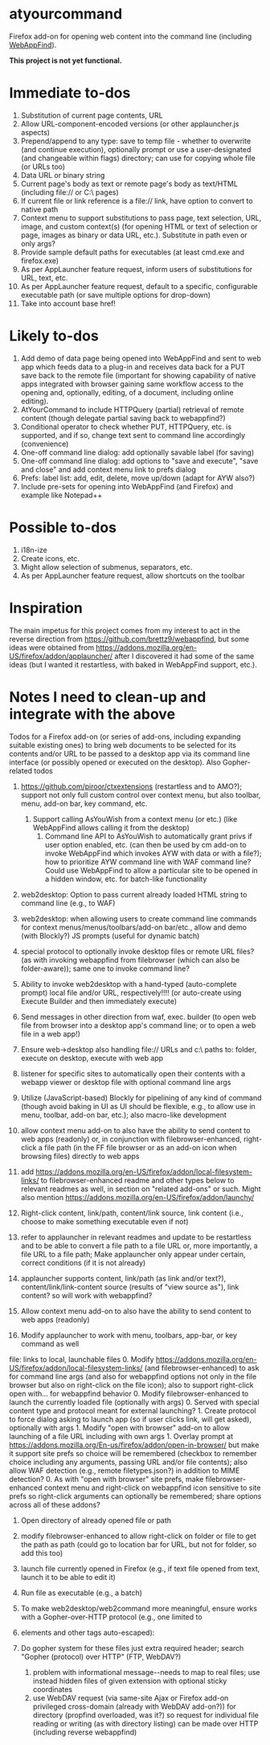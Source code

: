 # atyourcommand

Firefox add-on for opening web content into the command line
(including [WebAppFind](https://github.com/brettz9/webappfind)).

**This project is not yet functional.**

# Immediate to-dos

1. Substitution of current page contents, URL
1. Allow URL-component-encoded versions (or other applauncher.js aspects)
1. Prepend/append to any type: save to temp file - whether to overwrite (and
continue execution), optionally prompt or use a user-designated (and
changeable within flags) directory; can use for copying whole file (or
URLs too)
1. Data URL or binary string
1. Current page's body as text or remote page's body as text/HTML (including file:// or C:\ pages)
1. If current file or link reference is a file:// link, have option to convert to native path
1. Context menu to support substitutions to pass page, text selection, URL,
image, and custom context(s) (for opening HTML or text of selection or page,
images as binary or data URL, etc.). Substitute in path even or only args?
1. Provide sample default paths for executables (at least cmd.exe and firefox.exe)
1. As per AppLauncher feature request, inform users of substitutions for URL, text, etc.
1. As per AppLauncher feature request, default to a specific, configurable
executable path (or save multiple options for drop-down)
1. Take into account base href!

# Likely to-dos

1. Add demo of data page being opened into WebAppFind and sent to web app
which feeds data to a plug-in and receives data back for a PUT save back to
the remote file (important for showing capability of native apps integrated
with browser gaining same workflow access to the opening and, optionally,
editing, of a document, including online editing).
1. AtYourCommand to include HTTPQuery (partial) retrieval of remote content
(though delegate partial saving back to webappfind?)
1. Conditional operator to check whether PUT, HTTPQuery, etc. is supported,
and if so, change text sent to command line accordingly (convenience)
1. One-off command line dialog: add optionally savable label (for saving)
1. One-off command line dialog: add options to "save and execute",
"save and close" and add context menu link to prefs dialog
1. Prefs: label list: add, edit, delete, move up/down (adapt for AYW also?)
1. Include pre-sets for opening into WebAppFind (and Firefox) and
example like Notepad++

# Possible to-dos

1. i18n-ize
1. Create icons, etc.
1. Might allow selection of submenus, separators, etc.
1. As per AppLauncher feature request, allow shortcuts on the toolbar

# Inspiration

The main impetus for this project comes from my interest to act in the
reverse direction from <https://github.com/brettz9/webappfind>, but some
ideas were obtained from <https://addons.mozilla.org/en-US/firefox/addon/applauncher/>
after I discovered it had some of the same ideas (but I wanted it restartless,
with baked in WebAppFind support, etc.).

# Notes I need to clean-up and integrate with the above

Todos for a Firefox add-on (or series of add-ons, including expanding suitable existing ones) to
bring web documents to be selected for its contents and/or URL to be passed to a desktop app
via its command line interface (or possibly opened or executed on the desktop). Also Gopher-related todos

1. https://github.com/piroor/ctxextensions (restartless and to AMO?); support not only full custom control over context menu, but also toolbar, menu, add-on bar, key command, etc.
    1. Support calling AsYouWish from a context menu (or etc.) (like WebAppFind allows calling it from the desktop)
        1. Command line API to AsYouWish to automatically grant privs if user option enabled, etc. (can then be used by cm add-on to invoke WebAppFind which invokes AYW with data or with a file?); how to prioritize AYW command line with WAF command line? Could use WebAppFind to allow a particular site to be opened in a hidden window, etc. for batch-like functionality
0. web2desktop: Option to pass current already loaded HTML string to command line (e.g., to WAF)
0. web2desktop: when allowing users to create command line commands for context menus/menus/toolbars/add-on bar/etc., allow and demo (with Blockly?) JS prompts (useful for dynamic batch)
1. special protocol to optionally invoke desktop files or remote URL files? (as with invoking webappfind from filebrowser (which can also be folder-aware)); same one to invoke command line?
1. Ability to invoke web2desktop with a hand-typed (auto-complete prompt) local file and/or URL, respectively!!!! (or auto-create using Execute Builder and then immediately execute)
1. Send messages in other direction from waf, exec. builder (to open web file from browser into a desktop app's command line; or to open a web file in a web app!)
1. Ensure web->desktop also handling file:// URLs and c:\ paths to: folder, execute on desktop, execute with web app
1. listener for specific sites to automatically open their contents with a webapp viewer or desktop file with optional command line args
1. Utilize (JavaScript-based) Blockly for pipelining of any kind of command (though avoid baking in UI as UI should be flexible, e.g., to allow use in menu, toolbar, add-on bar, etc.); also macro-like development

0. allow context menu add-on to also have the ability to send content to web apps (readonly) or, in conjunction with filebrowser-enhanced, right-click a file path (in the FF file browser or as an add-on icon when browsing files) directly to web apps

0. add https://addons.mozilla.org/en-US/firefox/addon/local-filesystem-links/ to filebrowser-enhanced readme and other types below to relevant readmes as well, in section on "related add-ons" or such. Might also mention https://addons.mozilla.org/en-US/firefox/addon/launchy/

1. Right-click content, link/path, content/link source, link content (i.e., choose to make something executable even if not)
1. refer to applauncher in relevant readmes and update to be restartless and to be able to convert a file path to a file URL or, more importantly, a file URL to a file path;  Make applauncher only appear under certain, correct conditions (if it is not already)
1. applauncher supports content, link/path (as link and/or text?), content/link/link-content source (results of "view source as"), link content? so will work with webappfind?
1. Allow context menu add-on to also have the ability to send content to web apps (readonly)
1. Modify applauncher to work with menu, toolbars, app-bar, or key command as well

file: links to local, launchable files
0. Modify https://addons.mozilla.org/en-US/firefox/addon/local-filesystem-links/ (and filebrowser-enhanced) to ask for command line args (and also for webappfind options not only in the file browser but also on right-click on the file icon); also to support right-click open with... for webappfind behavior
0. Modify filebrowser-enhanced to launch the currently loaded file (optionally with args)
0. Served with special content type and protocol meant for external launching?
    1. Create protocol to force dialog asking to launch app (so if user clicks link, will get asked), optionally with args
    1. Modify "open with browser" add-on to allow launching of a file URL including with own args
        1. Overlay prompt at https://addons.mozilla.org/En-us/firefox/addon/open-in-browser/ but make it support site prefs
		so choice will be remembered (checkbox to remember choice including any arguments, passing URL and/or file contents);
		also allow WAF detection (e.g., remote filetypes.json?) in addition to MIME detection?
0. As with "open with browser" site prefs, make filebrowser-enhanced context menu and right-click on webappfind icon sensitive to site prefs so right-click arguments can optionally be remembered; share options across all of these addons?

1. Open directory of already opened file or path
1. modify filebrowser-enhanced to allow right-click on folder or file to get the path as path (could go to location bar for URL, but not for folder, so add this too)

1. launch file currently opened in Firefox (e.g., if text file opened from text, launch it to be able to edit it)
1. Run file as executable (e.g., a batch)

1. To make web2desktop/web2command more meaningful, ensure works with a Gopher-over-HTTP protocol (e.g., one limited to <li> elements and other tags auto-escaped):
1. Do gopher system for these files just extra required header; search "Gopher (protocol) over HTTP" (FTP, WebDAV?)
    1. problem with informational message--needs to map to real files; use instead hidden files of given extension with optional sticky coordinates
    1. use WebDAV request (via same-site Ajax or Firefox add-on privileged cross-domain (already with WebDAV add-on?)) for directory (propfind overloaded, was it?) so request for individual file reading or writing (as with directory listing) can be made over HTTP (including reverse webappfind)

